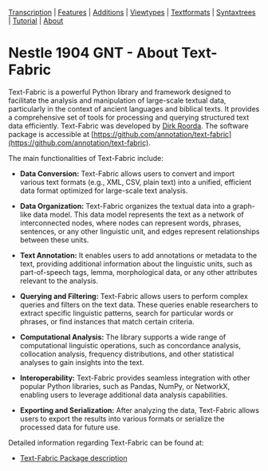 <a name="start"></a>
<div class="hidden-content"> <a href="transcription.md#start">
Transcription</a> | <a href="features/README.md#start">Features</a> | <a href="additions/README.md#start">Additions</a> | <a href="viewtypes.md#start">Viewtypes</a> | <a href="textformats.md#start">Textformats</a> |  <a href="syntaxtrees.md#start">Syntaxtrees</a> | <a href="tutorial/README.md#start">Tutorial</a> | <a href="about.md#start">About</a>
</div>

# Nestle 1904 GNT - About Text-Fabric

Text-Fabric is a powerful Python library and framework designed to facilitate the analysis and manipulation of large-scale textual data, particularly in the context of ancient languages and biblical texts. It provides a comprehensive set of tools for processing and querying structured text data efficiently. Text-Fabric was developed by [Dirk Roorda](https://github.com/dirkroorda). The software package is accessible at [https://github.com/annotation/text-fabric](https://github.com/annotation/text-fabric).

The main functionalities of Text-Fabric include:

* **Data Conversion:** Text-Fabric allows users to convert and import various text formats (e.g., XML, CSV, plain text) into a unified, efficient data format optimized for large-scale text analysis.

* **Data Organization:** Text-Fabric organizes the textual data into a graph-like data model. This data model represents the text as a network of interconnected nodes, where nodes can represent words, phrases, sentences, or any other linguistic unit, and edges represent relationships between these units.

* **Text Annotation:** It enables users to add annotations or metadata to the text, providing additional information about the linguistic units, such as part-of-speech tags, lemma, morphological data, or any other attributes relevant to the analysis.

* **Querying and Filtering:** Text-Fabric allows users to perform complex queries and filters on the text data. These queries enable researchers to extract specific linguistic patterns, search for particular words or phrases, or find instances that match certain criteria.

* **Computational Analysis:** The library supports a wide range of computational linguistic operations, such as concordance analysis, collocation analysis, frequency distributions, and other statistical analyses to gain insights into the text.

* **Interoperability:** Text-Fabric provides seamless integration with other popular Python libraries, such as Pandas, NumPy, or NetworkX, enabling users to leverage additional data analysis capabilities.

* **Exporting and Serialization:** After analyzing the data, Text-Fabric allows users to export the results into various formats or serialize the processed data for future use.

Detailed information regarding Text-Fabric can be found at:
* [Text-Fabric Package description](https://annotation.github.io/text-fabric/tf/index.html)

